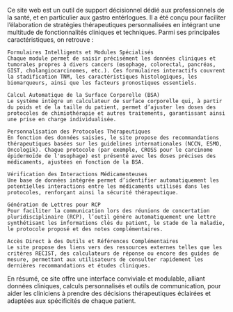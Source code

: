 Ce site web est un outil de support décisionnel dédié aux professionnels de la santé, et en particulier aux gastro entérlogues. Il a été conçu pour faciliter l’élaboration de stratégies thérapeutiques personnalisées en intégrant une multitude de fonctionnalités cliniques et techniques. Parmi ses principales caractéristiques, on retrouve :

    Formulaires Intelligents et Modules Spécialisés
    Chaque module permet de saisir précisément les données cliniques et tumorales propres à divers cancers (œsophage, colorectal, pancréas, GIST, cholangiocarcinomes, etc.). Ces formulaires interactifs couvrent la stadification TNM, les caractéristiques histologiques, les biomarqueurs, ainsi que les facteurs pronostiques essentiels.

    Calcul Automatique de la Surface Corporelle (BSA)
    Le système intègre un calculateur de surface corporelle qui, à partir du poids et de la taille du patient, permet d’ajuster les doses des protocoles de chimiothérapie et autres traitements, garantissant ainsi une prise en charge individualisée.

    Personnalisation des Protocoles Thérapeutiques
    En fonction des données saisies, le site propose des recommandations thérapeutiques basées sur les guidelines internationales (NCCN, ESMO, Oncologik). Chaque protocole (par exemple, CROSS pour le carcinome épidermoïde de l'œsophage) est présenté avec les doses précises des médicaments, ajustées en fonction de la BSA.

    Vérification des Interactions Médicamenteuses
    Une base de données intégrée permet d’identifier automatiquement les potentielles interactions entre les médicaments utilisés dans les protocoles, renforçant ainsi la sécurité thérapeutique.

    Génération de Lettres pour RCP
    Pour faciliter la communication lors des réunions de concertation pluridisciplinaire (RCP), l’outil génère automatiquement une lettre synthétisant les informations clés du patient, le stade de la maladie, le protocole proposé et des notes complémentaires.

    Accès Direct à des Outils et Références Complémentaires
    Le site propose des liens vers des ressources externes telles que les critères RECIST, des calculateurs de réponse ou encore des guides de mesure, permettant aux utilisateurs de consulter rapidement les dernières recommandations et études cliniques.

En résumé, ce site offre une interface conviviale et modulable, alliant données cliniques, calculs personnalisés et outils de communication, pour aider les cliniciens à prendre des décisions thérapeutiques éclairées et adaptées aux spécificités de chaque patient.
